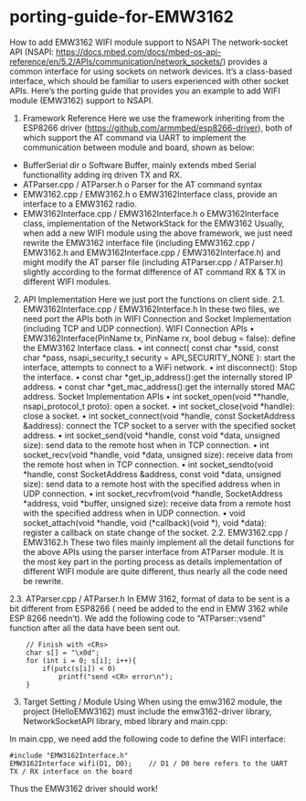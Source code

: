 # porting-guide-for-EMW3162
How to add EMW3162 WIFI module support to NSAPI 
The network-socket API (NSAPI: https://docs.mbed.com/docs/mbed-os-api-reference/en/5.2/APIs/communication/network_sockets/) provides a common interface for using sockets on network devices. It’s a class-based interface, which should be familiar to users experienced with other socket APIs. Here’s the porting guide that provides you an example to add WIFI module (EMW3162) support to NSAPI.
1. Framework Reference
Here we use the framework inheriting from the ESP8266 driver (https://github.com/armmbed/esp8266-driver), both of which support the AT command via UART to implement the communication between module and board, shown as below:
               
-	BufferSerial dir
o	Software Buffer, mainly extends mbed Serial functionallity adding irq driven TX and RX.
-	ATParser.cpp / ATParser.h
o	Parser for the AT command syntax
-	EMW3162.cpp / EMW3162.h
o	EMW3162Interface class, provide an interface to a EMW3162 radio.
-	EMW3162Interface.cpp / EMW3162Interface.h
o	EMW3162Interface class, implementation of the NetworkStack for the EMW3162
Usually, when add a new WIFI module using the above framework, we just need rewrite the EMW3162 interface file (including EMW3162.cpp / EMW3162.h and EMW3162Interface.cpp / EMW3162Interface.h) and might modify the AT parser file (including ATParser.cpp / ATParser.h) slightly according to the format difference of AT command RX & TX in different WIFI modules.
2. API Implementation
Here we just port the functions on client side.
2.1. EMW3162Interface.cpp / EMW3162Interface.h
In these two files, we need port the APIs both in WIFI Connection and Socket Implementation (including TCP and UDP connection).
WIFI Connection APIs
•	EMW3162Interface(PinName tx, PinName rx, bool debug = false): define the EMW3162 Interface class.
•	int connect( const char *ssid, const char *pass, nsapi_security_t security = API_SECURITY_NONE ): start the interface, attempts to connect to a WiFi network.
•	int disconnect(): Stop the interface.
•	const char *get_ip_address():get the internally stored IP address.
•	const char *get_mac_address():get the internally stored MAC address.
Socket Implementation APIs
•	int socket_open(void **handle, nsapi_protocol_t proto): open a socket.
•	int socket_close(void *handle): close a socket.
•	int socket_connect(void *handle, const SocketAddress &address): connect the TCP socket to a server with the specified socket address.
•	int socket_send(void *handle, const void *data, unsigned size): send data to the remote host when in TCP connection.
•	int socket_recv(void *handle, void *data, unsigned size): receive data from the remote host when in TCP connection.
•	int socket_sendto(void *handle, const SocketAddress &address, const void *data, unsigned size): send data to a remote host with the specified address when in UDP connection.
•	int socket_recvfrom(void *handle, SocketAddress *address, void *buffer, unsigned size): receive data from a remote host with the specified address when in UDP connection.
•	void socket_attach(void *handle, void (*callback)(void *), void *data): register a callback on state change of the socket.
2.2. EMW3162.cpp / EMW3162.h
These two files mainly implement all the detail functions for the above APIs using the parser interface from ATParser module. It is the most key part in the porting process as details implementation of different WIFI module are quite different, thus nearly all the code need be rewrite. 

2.3. ATParser.cpp / ATParser.h
In EMW 3162, format of data to be sent is a bit different from ESP8266 (<CR> need be added to the end in EMW 3162 while ESP 8266 needn’t). We add the following code to “ATParser::vsend” function after all the data have been sent out.
```
    // Finish with <CRs>
    char s[] = "\x0d";
    for (int i = 0; s[i]; i++){
        if(putc(s[i]) < 0)
            printf("send <CR> error\n");
    }
``` 
3. Target Setting / Module Using
When using the emw3162 module, the project (HelloEMW3162) must include the emw3162-driver library, NetworkSocketAPI library, mbed library and main.cpp:
       
In main.cpp, we need add the following code to define the WIFI interface:
```
#include "EMW3162Interface.h"
EMW3162Interface wifi(D1, D0);    // D1 / D0 here refers to the UART TX / RX interface on the board
```
Thus the EMW3162 driver should work!
